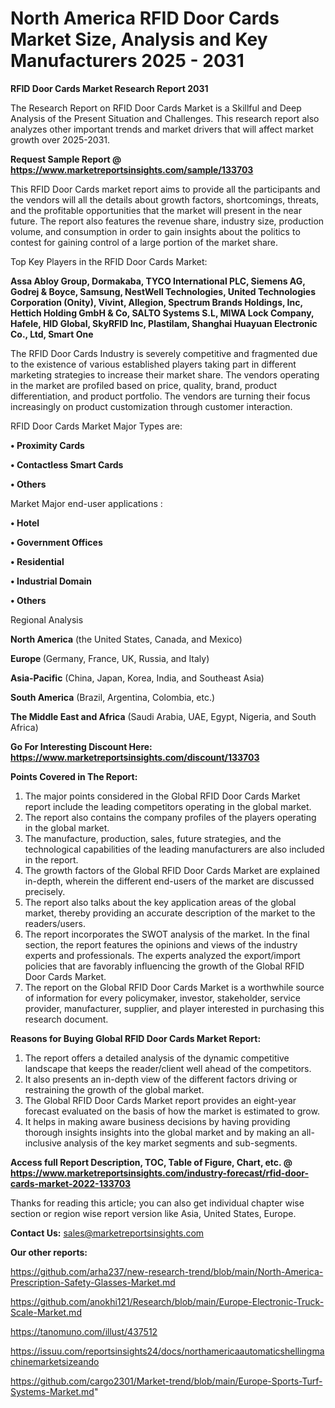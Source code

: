 # North America RFID Door Cards Market Size, Analysis and Key Manufacturers 2025 - 2031

<strong>RFID Door Cards Market Research Report 2031</strong>

The Research Report on RFID Door Cards Market is a Skillful and Deep Analysis of the Present Situation and Challenges. This research report also analyzes other important trends and market drivers that will affect market growth over 2025-2031.

<strong>Request Sample Report @ <a href=https://www.marketreportsinsights.com/sample/133703>https://www.marketreportsinsights.com/sample/133703</a></strong>

This RFID Door Cards market report aims to provide all the participants and the vendors will all the details about growth factors, shortcomings, threats, and the profitable opportunities that the market will present in the near future. The report also features the revenue share, industry size, production volume, and consumption in order to gain insights about the politics to contest for gaining control of a large portion of the market share.

Top Key Players in the RFID Door Cards Market:

<strong>Assa Abloy Group, Dormakaba, TYCO International PLC, Siemens AG, Godrej & Boyce, Samsung, NestWell Technologies, United Technologies Corporation (Onity), Vivint, Allegion, Spectrum Brands Holdings, Inc, Hettich Holding GmbH & Co, SALTO Systems S.L, MIWA Lock Company, Hafele, HID Global, SkyRFID Inc, Plastilam, Shanghai Huayuan Electronic Co., Ltd, Smart One</strong>

The RFID Door Cards Industry is severely competitive and fragmented due to the existence of various established players taking part in different marketing strategies to increase their market share. The vendors operating in the market are profiled based on price, quality, brand, product differentiation, and product portfolio. The vendors are turning their focus increasingly on product customization through customer interaction.

RFID Door Cards Market Major Types are:

<strong>• Proximity Cards

• Contactless Smart Cards

• Others</strong>

Market Major end-user applications :

<strong>• Hotel

• Government Offices

• Residential

• Industrial Domain

• Others</strong>

Regional Analysis

</u><strong><b>North America</b></strong> (the United States, Canada, and Mexico)

<strong><b>Europe </b></strong>(Germany, France, UK, Russia, and Italy)

<strong><b>Asia-Pacific</b></strong> (China, Japan, Korea, India, and Southeast Asia)

<strong><b>South America</b></strong> (Brazil, Argentina, Colombia, etc.)

<strong><b>The Middle East and Africa</b></strong> (Saudi Arabia, UAE, Egypt, Nigeria, and South Africa)

<strong>Go For Interesting Discount Here: <a href=https://www.marketreportsinsights.com/discount/133703>https://www.marketreportsinsights.com/discount/133703</a></strong>

<strong>Points Covered in The Report:</strong>
<ol>
  <li>The major points considered in the Global RFID Door Cards Market report include the leading competitors operating in the global market.</li>
  <li>The report also contains the company profiles of the players operating in the global market.</li>
  <li>The manufacture, production, sales, future strategies, and the technological capabilities of the leading manufacturers are also included in the report.</li>
  <li>The growth factors of the Global RFID Door Cards Market are explained in-depth, wherein the different end-users of the market are discussed precisely.</li>
  <li>The report also talks about the key application areas of the global market, thereby providing an accurate description of the market to the readers/users.</li>
  <li>The report incorporates the SWOT analysis of the market. In the final section, the report features the opinions and views of the industry experts and professionals. The experts analyzed the export/import policies that are favorably influencing the growth of the Global RFID Door Cards Market.</li>
  <li>The report on the Global RFID Door Cards Market is a worthwhile source of information for every policymaker, investor, stakeholder, service provider, manufacturer, supplier, and player interested in purchasing this research document.</li>
</ol>
<strong>Reasons for Buying Global RFID Door Cards Market Report:</strong>

<ol>
  <li>The report offers a detailed analysis of the dynamic competitive landscape that keeps the reader/client well ahead of the competitors.</li>
  <li>It also presents an in-depth view of the different factors driving or restraining the growth of the global market.</li>
  <li>The Global RFID Door Cards Market report provides an eight-year forecast evaluated on the basis of how the market is estimated to grow.</li>
  <li>It helps in making aware business decisions by having providing thorough insights insights into the global market and by making an all-inclusive analysis of the key market segments and sub-segments.</li>
</ol>
<strong>Access full Report Description, TOC, Table of Figure, Chart, etc. @ <a href=https://www.marketreportsinsights.com/industry-forecast/rfid-door-cards-market-2022-133703>https://www.marketreportsinsights.com/industry-forecast/rfid-door-cards-market-2022-133703</a></strong>


Thanks for reading this article; you can also get individual chapter wise section or region wise report version like Asia, United States, Europe.

<strong>Contact Us:</strong>
sales@marketreportsinsights.com

<strong>Our other reports:</strong>

<a href=https://github.com/arha237/new-research-trend/blob/main/North-America-Prescription-Safety-Glasses-Market.md>https://github.com/arha237/new-research-trend/blob/main/North-America-Prescription-Safety-Glasses-Market.md</a>

<a href=https://github.com/anokhi121/Research/blob/main/Europe-Electronic-Truck-Scale-Market.md>https://github.com/anokhi121/Research/blob/main/Europe-Electronic-Truck-Scale-Market.md</a>

<a href=https://tanomuno.com/illust/437512>https://tanomuno.com/illust/437512</a>

<a href=https://issuu.com/reportsinsights24/docs/northamericaautomaticshellingmachinemarketsizeando>https://issuu.com/reportsinsights24/docs/northamericaautomaticshellingmachinemarketsizeando</a>

<a href=https://github.com/cargo2301/Market-trend/blob/main/Europe-Sports-Turf-Systems-Market.md>https://github.com/cargo2301/Market-trend/blob/main/Europe-Sports-Turf-Systems-Market.md</a>"
